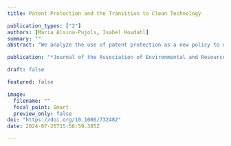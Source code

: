 ```yaml
---
title: Patent Protection and the Transition to Clean Technology

publication_types: ["2"]
authors: [Maria Alsina-Pujols, Isabel Hovdahl]
summary: ""
abstract: "We analyze the use of patent protection as a new policy to direct technical change to clean technology. Contrary to popular belief, it is dirty (and not clean) innovations that should be excluded from patent protection to reduce emissions. In the short-run, removing patent protection on dirty technology increases emissions. However, the reduced markup on dirty technology can induce clean innovation, reducing emissions in the long-run. We use a general equilibrium model to show both analytically and numerically that removing patent protection on dirty technology can indeed promote the energy transition and reduce the cost of mitigating climate change."

publication: "*Journal of the Association of Environmental and Resource Economists, forthcoming*"

draft: false

featured: false

image:
  filename: ""
  focal_point: Smart
  preview_only: false
doi: "https://doi.org/10.1086/732482"  
date: 2024-07-26T15:56:59.385Z

---
```

